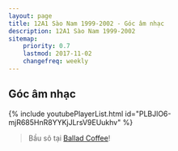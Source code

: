 ```yaml
---
layout: page
title: 12A1 Sào Nam 1999-2002 - Góc âm nhạc
description: 12A1 Sào Nam 1999-2002
sitemap:
    priority: 0.7
    lastmod: 2017-11-02
    changefreq: weekly
---
```

## Góc âm nhạc

<div>
    {% include youtubePlayerList.html id="PLBJlO6-mjR685HnR8YYKjJLrsV9EUukhv" %}
</div>
<blockquote>Bầu sô tại <a target="_blank" href="https://www.facebook.com/balladcafe">Ballad Coffee</a>!</blockquote>